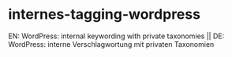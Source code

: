 # internes-tagging-wordpress
EN: WordPress: internal keywording with private taxonomies || DE: WordPress: interne Verschlagwortung mit privaten Taxonomien
